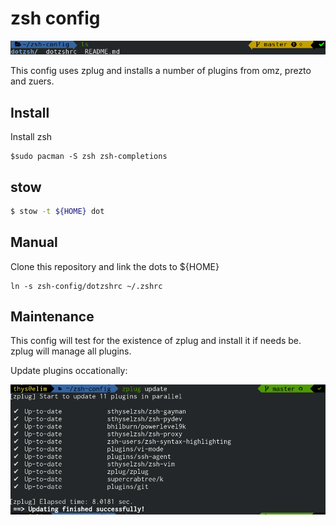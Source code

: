 # zsh config

![](./pics/cli.png)

This config uses zplug and installs a number of plugins from
omz, prezto and zuers.

## Install 

Install zsh

```
$sudo pacman -S zsh zsh-completions
```

## stow

```bash
$ stow -t ${HOME} dot
```

## Manual
Clone this repository and link the dots to ${HOME}


```
ln -s zsh-config/dotzshrc ~/.zshrc
```

## Maintenance

This config will test for the existence of zplug and install it if needs be.
zplug will manage all plugins.


Update plugins occationally:

![](./pics/update.png)

